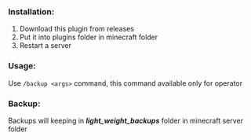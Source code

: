 ### Installation:
1. Download this plugin from releases
2. Put it into plugins folder in minecraft folder
3. Restart a server

### Usage:
Use `/backup <args>` command,
this command available only for operator

### Backup:
Backups will keeping in **_light_weight_backups_** folder in minecraft server folder
